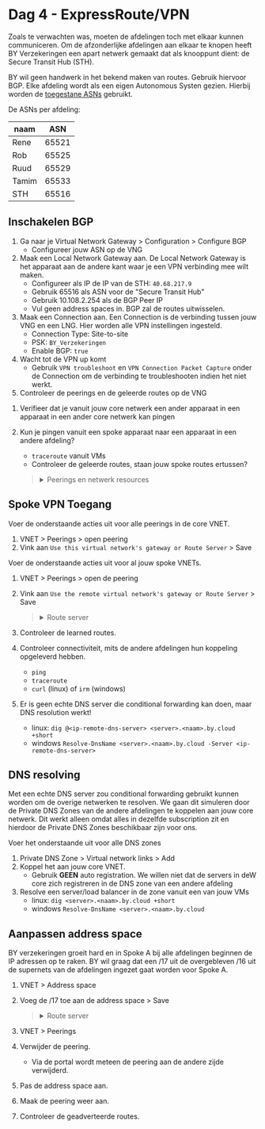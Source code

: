 # Dag 4 - ExpressRoute/VPN

Zoals te verwachten was, moeten de afdelingen toch met elkaar kunnen communiceren. Om de afzonderlijke afdelingen aan elkaar te knopen heeft BY Verzekeringen een apart netwerk gemaakt dat als knooppunt dient: de Secure Transit Hub (STH). 

BY wil geen handwerk in het bekend maken van routes. Gebruik hiervoor BGP. Elke afdeling wordt als een eigen Autonomous Systen gezien. Hierbij worden de [toegestane ASNs](https://docs.microsoft.com/en-us/azure/vpn-gateway/vpn-gateway-bgp-overview#what-asns-autonomous-system-numbers-can-i-use) gebruikt.

De ASNs per afdeling:

| naam | ASN |
| --- | --- |
| Rene | 65521 |
| Rob | 65525 |
| Ruud | 65529 |
| Tamim | 65533 |
| STH | 65516 |

## Inschakelen BGP

1. Ga naar je Virtual Network Gateway > Configuration > Configure BGP
    * Configureer jouw ASN op de VNG
1. Maak een Local Network Gateway aan. De Local Network Gateway is het apparaat aan de andere kant waar je een VPN verbinding mee wilt maken.
    * Configureer als IP de IP van de STH: `40.68.217.9`
    * Gebruik 65516 als ASN voor de "Secure Transit Hub"
    * Gebruik 10.108.2.254 als de BGP Peer IP
    * Vul geen address spaces in. BGP zal de routes uitwisselen.
1. Maak een Connection aan. Een Connection is de verbinding tussen jouw VNG en een LNG. Hier worden alle VPN instellingen ingesteld.
    * Connection Type: Site-to-site
    * PSK: `BY_Verzekeringen`
    * Enable BGP: `true`
1. Wacht tot de VPN up komt
    * Gebruik `VPN troubleshoot` en `VPN Connection Packet Capture` onder de Connection om de verbinding te troubleshooten indien het niet werkt.
1. Controleer de peerings en de geleerde routes op de VNG
<!-- # TODO: Betere beschrijving! -->
1. Verifieer dat je vanuit jouw core netwerk een ander apparaat in een apparaat in een ander core netwerk kan pingen
1. Kun je pingen vanuit een spoke apparaat naar een apparaat in een andere afdeling?
    * `traceroute` vanuit VMs
    * Controleer de geleerde routes, staan jouw spoke routes ertussen?

    > <details><summary>Peerings en netwerk resources</summary>
    >
    > Als het goed is zijn er alleen core routes geleerd door de VNG. Dit heeft te maken met het feit dat peerings niet direct gebruik kunnen maken van een Virtual Network Gateway of ExpressRoute Gateway. Om dit te kunnen, moet de peering aangepast worden aan beide zijde.

    </details>

## Spoke VPN Toegang

Voer de onderstaande acties uit voor alle peerings in de core VNET.

1. VNET > Peerings > open peering
1. Vink aan `Use this virtual network's gateway or Route Server` > Save

Voer de onderstaande acties uit voor al jouw spoke VNETs.

1. VNET > Peerings > open de peering 
1. Vink aan `Use the remote virtual network's gateway or Route Server` > Save

    > <details><summary>Route server</summary>
    >
    > De route server optie is nog in preview. De route server is een Azure dienst die BGP sessies op kan zetten om zo routes uit te wisselen. Dit is te gebruiken om bijvoorbeeld routes tussen een SD-WAN wolk en VNETs uit te wisselen.

    </details>

1. Controleer de learned routes.
1. Controleer connectiviteit, mits de andere afdelingen hun koppeling opgeleverd hebben.
    * `ping`
    * `traceroute`
    * `curl` (linux) of `irm` (windows)
1. Er is geen echte DNS server die conditional forwarding kan doen, maar DNS resolution werkt!
    * linux: `dig @<ip-remote-dns-server> <server>.<naam>.by.cloud +short`
    * windows `Resolve-DnsName <server>.<naam>.by.cloud -Server <ip-remote-dns-server>`

## DNS resolving

Met een echte DNS server zou conditional forwarding gebruikt kunnen worden om de overige netwerken te resolven. We gaan dit simuleren door de Private DNS Zones van de andere afdelingen te koppelen aan jouw core netwerk. Dit werkt alleen omdat alles in dezelfde subscription zit en hierdoor de Private DNS Zones beschikbaar zijn voor ons.

Voer het onderstaande uit voor alle DNS zones

1. Private DNS Zone > Virtual network links > Add
1. Koppel het aan jouw core VNET.
    * Gebruik **GEEN** auto registration. We willen niet dat de servers in deW core zich registreren in de DNS zone van een andere afdeling
1. Resolve een server/load balancer in de zone vanuit een van jouw VMs
    * linux: `dig <server>.<naam>.by.cloud +short`
    * windows `Resolve-DnsName <server>.<naam>.by.cloud`

## Aanpassen address space

BY verzekeringen groeit hard en in Spoke A bij alle afdelingen beginnen de IP adressen op te raken. BY wil graag dat een /17 uit de overgebleven /16 uit de supernets van de afdelingen ingezet gaat worden voor Spoke A.

1. VNET > Address space
1. Voeg de /17 toe aan de address space > Save

    > <details><summary>Route server</summary>
    >
    > Het komt erop neer dat de VNET Peering verwijderd moet worden voordat aanpassingen gedaan kunnen worden aan een address space. Er is een private preview voor de funtionaliteit om address space aanpassingen te kunnen doen zonder de peerings te verbreken.

    </details>

1. VNET > Peerings
1. Verwijder de peering. 
    * Via de portal wordt meteen de peering aan de andere zijde verwijderd.
1. Pas de address space aan.
1. Maak de peering weer aan.
1. Controleer de geadverteerde routes.

<!-- ## Client/point-to-site VPN -->
